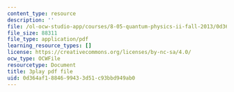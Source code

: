 ```yaml
---
content_type: resource
description: ''
file: /ol-ocw-studio-app/courses/8-05-quantum-physics-ii-fall-2013/0d364af1884699433d51c93bbd949ab0_JjoqYkq4J6k.pdf
file_size: 88311
file_type: application/pdf
learning_resource_types: []
license: https://creativecommons.org/licenses/by-nc-sa/4.0/
ocw_type: OCWFile
resourcetype: Document
title: 3play pdf file
uid: 0d364af1-8846-9943-3d51-c93bbd949ab0
---
```

